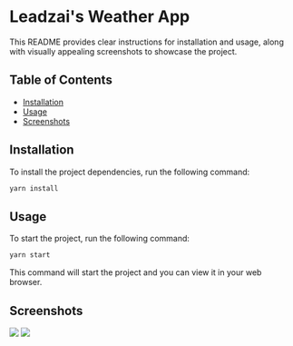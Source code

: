 # Leadzai's Weather App

This README provides clear instructions for installation and usage, along with visually appealing screenshots to showcase the project.


## Table of Contents

- [Installation](#installation)
- [Usage](#usage)
- [Screenshots](#screenshots)


## Installation

To install the project dependencies, run the following command:
```bash
yarn install
```

## Usage

To start the project, run the following command:

```bash
yarn start
```

This command will start the project and you can view it in your web browser.

## Screenshots
<img src="https://i.postimg.cc/7Y1nChcw/Screenshot-2024-03-19-at-12-26-32.png"/>
<img src='https://i.postimg.cc/7Zm1VcwR/Screenshot-2024-03-19-at-12-27-03.png' />
